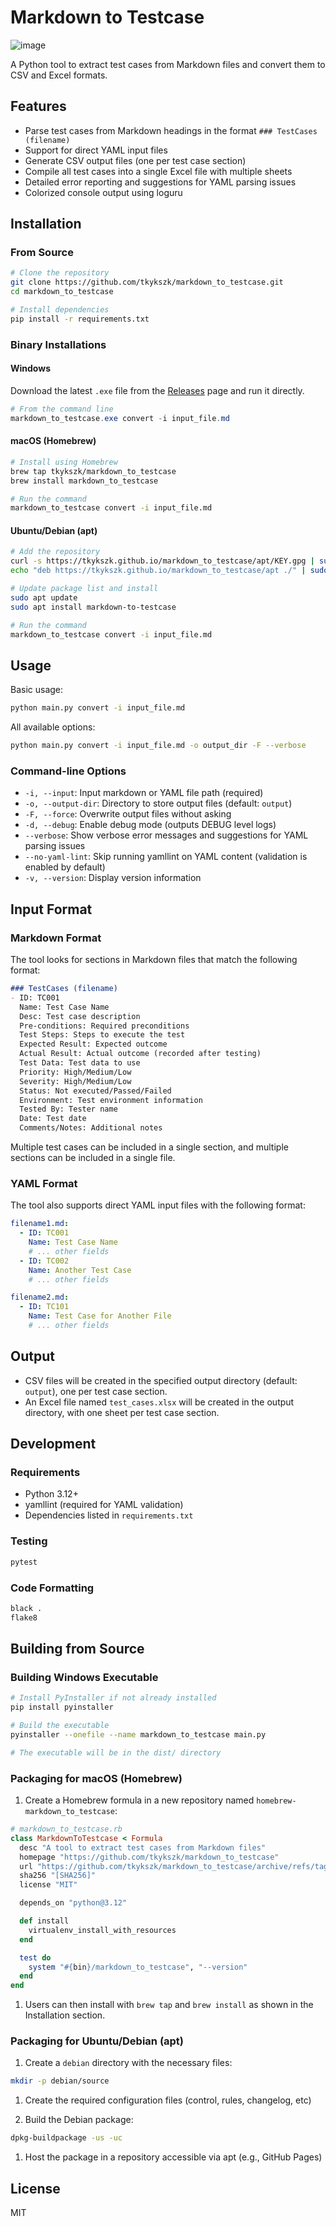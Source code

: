 # Markdown to Testcase

![image](docs/images/markdown2testcase.png)

A Python tool to extract test cases from Markdown files and convert them to CSV and Excel formats.

## Features

- Parse test cases from Markdown headings in the format `### TestCases (filename)`
- Support for direct YAML input files
- Generate CSV output files (one per test case section)
- Compile all test cases into a single Excel file with multiple sheets
- Detailed error reporting and suggestions for YAML parsing issues
- Colorized console output using loguru

## Installation

### From Source

```bash
# Clone the repository
git clone https://github.com/tkykszk/markdown_to_testcase.git
cd markdown_to_testcase

# Install dependencies
pip install -r requirements.txt
```

### Binary Installations

#### Windows

Download the latest `.exe` file from the [Releases](https://github.com/tkykszk/markdown_to_testcase/releases) page and run it directly.

```powershell
# From the command line
markdown_to_testcase.exe convert -i input_file.md
```

#### macOS (Homebrew)

```bash
# Install using Homebrew
brew tap tkykszk/markdown_to_testcase
brew install markdown_to_testcase

# Run the command
markdown_to_testcase convert -i input_file.md
```

#### Ubuntu/Debian (apt)

```bash
# Add the repository
curl -s https://tkykszk.github.io/markdown_to_testcase/apt/KEY.gpg | sudo apt-key add -
echo "deb https://tkykszk.github.io/markdown_to_testcase/apt ./" | sudo tee /etc/apt/sources.list.d/markdown_to_testcase.list

# Update package list and install
sudo apt update
sudo apt install markdown-to-testcase

# Run the command
markdown_to_testcase convert -i input_file.md
```

## Usage

Basic usage:

```bash
python main.py convert -i input_file.md
```

All available options:

```bash
python main.py convert -i input_file.md -o output_dir -F --verbose
```

### Command-line Options

- `-i, --input`: Input markdown or YAML file path (required)
- `-o, --output-dir`: Directory to store output files (default: `output`)
- `-F, --force`: Overwrite output files without asking
- `-d, --debug`: Enable debug mode (outputs DEBUG level logs)
- `--verbose`: Show verbose error messages and suggestions for YAML parsing issues
- `--no-yaml-lint`: Skip running yamllint on YAML content (validation is enabled by default)
- `-v, --version`: Display version information

## Input Format

### Markdown Format

The tool looks for sections in Markdown files that match the following format:

```markdown
### TestCases (filename)
- ID: TC001
  Name: Test Case Name
  Desc: Test case description
  Pre-conditions: Required preconditions
  Test Steps: Steps to execute the test
  Expected Result: Expected outcome
  Actual Result: Actual outcome (recorded after testing)
  Test Data: Test data to use
  Priority: High/Medium/Low
  Severity: High/Medium/Low
  Status: Not executed/Passed/Failed
  Environment: Test environment information
  Tested By: Tester name
  Date: Test date
  Comments/Notes: Additional notes
```

Multiple test cases can be included in a single section, and multiple sections can be included in a single file.

### YAML Format

The tool also supports direct YAML input files with the following format:

```yaml
filename1.md:
  - ID: TC001
    Name: Test Case Name
    # ... other fields
  - ID: TC002
    Name: Another Test Case
    # ... other fields

filename2.md:
  - ID: TC101
    Name: Test Case for Another File
    # ... other fields
```

## Output

- CSV files will be created in the specified output directory (default: `output`), one per test case section.
- An Excel file named `test_cases.xlsx` will be created in the output directory, with one sheet per test case section.

## Development

### Requirements

- Python 3.12+
- yamllint (required for YAML validation)
- Dependencies listed in `requirements.txt`

### Testing

```bash
pytest
```

### Code Formatting

```bash
black .
flake8
```

## Building from Source

### Building Windows Executable

```bash
# Install PyInstaller if not already installed
pip install pyinstaller

# Build the executable
pyinstaller --onefile --name markdown_to_testcase main.py

# The executable will be in the dist/ directory
```

### Packaging for macOS (Homebrew)

1. Create a Homebrew formula in a new repository named `homebrew-markdown_to_testcase`:

```ruby
# markdown_to_testcase.rb
class MarkdownToTestcase < Formula
  desc "A tool to extract test cases from Markdown files"
  homepage "https://github.com/tkykszk/markdown_to_testcase"
  url "https://github.com/tkykszk/markdown_to_testcase/archive/refs/tags/v[VERSION].tar.gz"
  sha256 "[SHA256]"
  license "MIT"

  depends_on "python@3.12"

  def install
    virtualenv_install_with_resources
  end

  test do
    system "#{bin}/markdown_to_testcase", "--version"
  end
end
```

1. Users can then install with `brew tap` and `brew install` as shown in the Installation section.

### Packaging for Ubuntu/Debian (apt)

1. Create a `debian` directory with the necessary files:

```bash
mkdir -p debian/source
```

1. Create the required configuration files (control, rules, changelog, etc)

1. Build the Debian package:

```bash
dpkg-buildpackage -us -uc
```

1. Host the package in a repository accessible via apt (e.g., GitHub Pages)

## License

MIT
